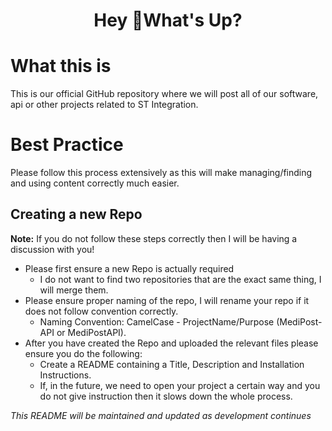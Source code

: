 <h1 align="center">Hey 👋What's Up?</h1>

# What this is
This is our official GitHub repository where we will post all of our software, api or other projects related to ST Integration.

# Best Practice
Please follow this process extensively as this will make managing/finding and using content correctly much easier.

## Creating a new Repo
**Note:** If you do not follow these steps correctly then I will be having a discussion with you!
- Please first ensure a new Repo is actually required
  - I do not want to find two repositories that are the exact same thing, I will merge them.
- Please ensure proper naming of the repo, I will rename your repo if it does not follow convention correctly.
  - Naming Convention: CamelCase - ProjectName/Purpose (MediPost-API or MediPostAPI).
- After you have created the Repo and uploaded the relevant files please ensure you do the following:
  - Create a README containing a Title, Description and Installation Instructions.
  - If, in the future, we need to open your project a certain way and you do not give instruction then it slows down the whole process.


*This README will be maintained and updated as development continues*
